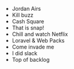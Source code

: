 - Jordan Airs
- Kill buzz
- Cash Square
- That is snap!
- Chill and watch Netflix
- Loravel & Web Packs
- Come invade me
- I did slack
- Top of backlog
